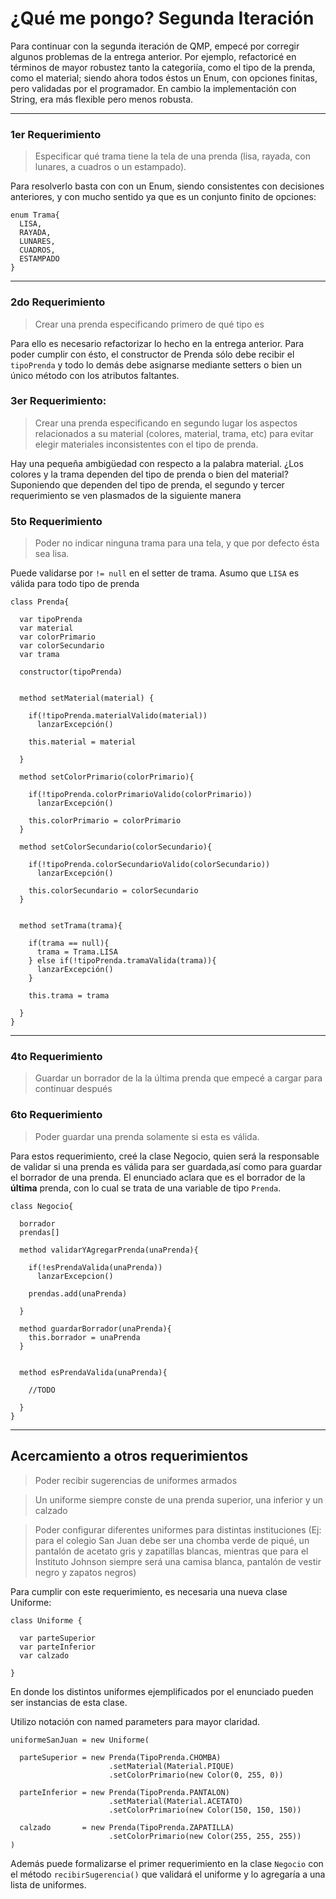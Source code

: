 # ¿Qué me pongo? Segunda Iteración

Para continuar con la segunda iteración de QMP, empecé por corregir algunos problemas de la entrega anterior. Por ejemplo, refactoricé en términos de mayor robustez tanto la categoriía, como el tipo de la prenda, como el material; siendo ahora todos éstos un Enum, con opciones finitas, pero validadas por el programador. En cambio la implementación con String, era más flexible pero menos robusta.

----

### 1er Requerimiento


>Especificar qué trama tiene la tela de una prenda (lisa, rayada, con lunares, a cuadros o un estampado).

Para resolverlo basta con con un Enum, siendo consistentes con decisiones anteriores, y con mucho sentido ya que es un conjunto finito de opciones:

```
enum Trama{
  LISA,
  RAYADA,
  LUNARES,
  CUADROS,
  ESTAMPADO
}
```
----

### 2do Requerimiento

> Crear una prenda especificando primero de qué tipo es

Para ello es necesario refactorizar lo hecho en la entrega anterior. Para poder cumplir con ésto, el constructor de Prenda sólo debe recibir el `tipoPrenda` y todo lo demás debe asignarse mediante setters o bien un único método con los atributos faltantes.


### 3er Requerimiento:

>Crear una prenda especificando en segundo lugar los aspectos relacionados a su material (colores, material, trama, etc) para evitar elegir materiales inconsistentes con el tipo de prenda.

Hay una pequeña ambigüedad con respecto a la palabra material. ¿Los colores y la trama dependen del tipo de prenda o bien del material? Suponiendo que dependen del tipo de prenda, el segundo y tercer requerimiento se ven plasmados de la siguiente manera


### 5to Requerimiento

>Poder no indicar ninguna trama para una tela, y que por defecto ésta sea lisa.

Puede validarse por `!= null` en el setter de trama.
Asumo que `LISA` es válida para todo tipo de prenda


```
class Prenda{

  var tipoPrenda
  var material
  var colorPrimario
  var colorSecundario
  var trama

  constructor(tipoPrenda)


  method setMaterial(material) {

    if(!tipoPrenda.materialValido(material))
      lanzarExcepción()

    this.material = material
    
  }

  method setColorPrimario(colorPrimario){

    if(!tipoPrenda.colorPrimarioValido(colorPrimario))
      lanzarExcepción()

    this.colorPrimario = colorPrimario
  }

  method setColorSecundario(colorSecundario){

    if(!tipoPrenda.colorSecundarioValido(colorSecundario))
      lanzarExcepción()

    this.colorSecundario = colorSecundario
  }


  method setTrama(trama){

    if(trama == null){
      trama = Trama.LISA
    } else if(!tipoPrenda.tramaValida(trama)){
      lanzarExcepción()
    }

    this.trama = trama

  }
}

```

----

### 4to Requerimiento

>Guardar un borrador de la la última prenda que empecé a cargar para continuar después

### 6to Requerimiento

> Poder guardar una prenda solamente si esta es válida.


Para estos requerimiento, creé la clase Negocio, quien será la responsable de validar si una prenda es válida para ser guardada,así como para guardar el borrador de una prenda. El enunciado aclara que es el borrador de la **última** prenda, con lo cual se trata de una variable de tipo `Prenda`.

```
class Negocio{

  borrador
  prendas[]

  method validarYAgregarPrenda(unaPrenda){

    if(!esPrendaValida(unaPrenda))
      lanzarExcepcion()

    prendas.add(unaPrenda)

  }

  method guardarBorrador(unaPrenda){
    this.borrador = unaPrenda
  }


  method esPrendaValida(unaPrenda){

    //TODO
  
  }
}
```
---


## Acercamiento a otros requerimientos

> Poder recibir sugerencias de uniformes armados

> Un uniforme siempre conste de una prenda superior, una inferior y un calzado

> Poder configurar diferentes uniformes para distintas instituciones (Ej: para el colegio San Juan debe ser una chomba verde de piqué, un pantalón de acetato gris y zapatillas blancas, mientras que para el Instituto Johnson siempre será una camisa blanca, pantalón de vestir negro y zapatos negros) 

Para cumplir con este requerimiento, es necesaria una nueva clase Uniforme:

```
class Uniforme {

  var parteSuperior
  var parteInferior
  var calzado

}

```

En donde los distintos uniformes ejemplificados por el enunciado pueden ser instancias de esta clase.

Utilizo notación con named parameters para mayor claridad.

```
uniformeSanJuan = new Uniforme(

  parteSuperior = new Prenda(TipoPrenda.CHOMBA)
                      .setMaterial(Material.PIQUE)
                      .setColorPrimario(new Color(0, 255, 0))

  parteInferior = new Prenda(TipoPrenda.PANTALON)
                      .setMaterial(Material.ACETATO)
                      .setColorPrimario(new Color(150, 150, 150))

  calzado       = new Prenda(TipoPrenda.ZAPATILLA)
                      .setColorPrimario(new Color(255, 255, 255))
)

```

Además puede formalizarse el primer requerimiento en la clase `Negocio` con el método `recibirSugerencia()` que validará el uniforme y lo agregaría a una lista de uniformes.








